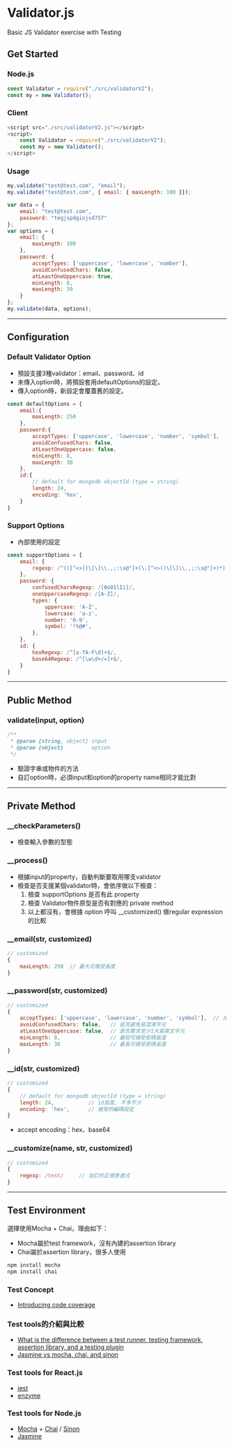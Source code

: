 # Validator.js
Basic JS Validator exercise with Testing

## Get Started

### Node.js
```javascript
const Validator = require("./src/validatorV2");
const my = new Validator();
```

### Client
```javascript
<script src="./src/validatorV2.js"></script>
<script>
    const Validator = require("./src/validatorV2");
    const my = new Validator();
</script>
```

### Usage
```javascript
my.validate("test@test.com", "email");
my.validate("test@test.com", { email: { maxLength: 100 }});

var data = {
    email: "test@test.com",
    password: "tegjspdgiojsd757"
};
var options = {
    email: {
        maxLength: 100
    },
    password: {
        acceptTypes: ['uppercase', 'lowercase', 'number'],
        avoidConfusedChars: false,
        atLeastOneUppercase: true,
        minLength: 8,
        maxLength: 30
    }
};
my.validate(data, options);
```

-----

## Configuration

### Default Validator Option

* 預設支援3種validator：email、password、id
* 未傳入option時，將預設套用defaultOptions的設定。
* 傳入option時，新設定會覆蓋舊的設定。


```javascript
const defaultOptions = {
    email:{
        maxLength: 250
    },
    password:{
        acceptTypes: ['uppercase', 'lowercase', 'number', 'symbol'],
        avoidConfusedChars: false,
        atLeastOneUppercase: false,
        minLength: 8,
        maxLength: 30
    },
    id:{
        // default for mongodb objectId (type = string)
        length: 24,
        encoding: 'hex',
    }
}
```

### Support Options

* 內部使用的設定

```javascript
const supportOptions = {
    email: {
        regexp: /^(([^<>()\[\]\\.,;:\s@"]+(\.[^<>()\[\]\\.,;:\s@"]+)*)|(".+"))@((\[[0-9]{1,3}\.[0-9]{1,3}\.[0-9]{1,3}\.[0-9]{1,3}])|(([a-zA-Z\-0-9]+\.)+[a-zA-Z]{2,}))$/,
    },
    password: {
        confusedCharsRegexp: /[0oO1lIi]/,
        oneUppercaseRegexp: /[A-Z]/,
        types: {
            uppercase: 'A-Z',
            lowercase: 'a-z',
            number: '0-9',
            symbol: '!%@#',
        },
    },
    id: {
        hexRegexp: /^[a-fA-F\d]+$/,
        base64Regexp: /^[\w\d+/=]+$/,
    }
} 
```

-----

## Public Method

### validate(input, option)
```javascript
/**
 * @param {string, object} input  
 * @param {object}         option
 */
```
* 驗證字串或物件的方法
* 自訂option時，必須input和option的property name相同才能比對

-----

## Private Method

### __checkParameters()
* 檢查輸入參數的型態


### __process()
* 根據input的property，自動判斷要取用哪支validator
* 檢查是否支援某個validator時，會依序做以下檢查：
    1. 檢查 supportOptions 是否有此 property
    2. 檢查 Validator物件原型是否有對應的 private method
    3. 以上都沒有，會根據 option 呼叫 __customized() 做regular expression的比較

### __email(str, customized)
```javascript
// customized
{
    maxLength: 250  // 最大可接受長度
}
```

### __password(str, customized)
```javascript
// customized
{
    acceptTypes: ['uppercase', 'lowercase', 'number', 'symbol'],  // 允許的密碼字元
    avoidConfusedChars: false,   // 是否避免易混淆字元
    atLeastOneUppercase: false,  // 是否要求至少1大寫英文字元
    minLength: 8,                // 最短可接受密碼長度
    maxLength: 30                // 最長可接受密碼長度
}
```

### __id(str, customized)
```javascript
// customized
{
    // default for mongodb objectId (type = string)
    length: 24,           // id長度, 不多不少
    encoding: 'hex',      // 接受的編碼設定
}
```
* accept encoding：hex、base64

### __customize(name, str, customized)
```javascript
// customized
{
    regexp: /test/     // 自訂的正規表達式
}
```

-----

## Test Environment

選擇使用Mocha + Chai，理由如下：
* Mocha屬於test framework，沒有內建的assertion library
* Chai屬於assertion library，很多人使用

```javascript
npm install mocha
npm install chai
```

### Test Concept
* [Introducing code coverage](https://dotblogs.com.tw/hatelove/2011/12/25/introducing-code-coverage)

### Test tools的介紹與比較
* [What is the difference between a test runner, testing framework, assertion library, and a testing plugin](http://amzotti.github.io/testing/2015/03/16/what-is-the-difference-between-a-test-runner-testing-framework-assertion-library-and-a-testing-plugin/)
* [Jasmine vs mocha, chai, and sinon](http://thejsguy.com/2015/01/12/jasmine-vs-mocha-chai-and-sinon.html)

### Test tools for React.js
* [jest](https://facebook.github.io/jest/)
* [enzyme](https://github.com/airbnb/enzyme)

### Test tools for Node.js
* [Mocha]() + [Chai]() / [Sinon]()
* [Jasmine]()